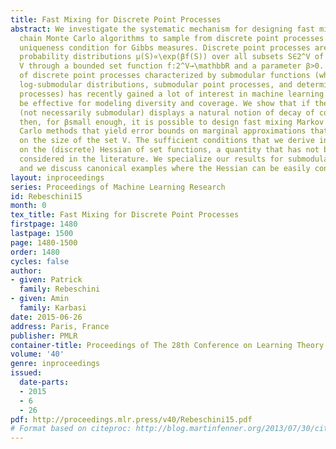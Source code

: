 ```yaml
---
title: Fast Mixing for Discrete Point Processes
abstract: We investigate the systematic mechanism for designing fast mixing Markov
  chain Monte Carlo algorithms to sample from discrete point processes under the Dobrushin
  uniqueness condition for Gibbs measures. Discrete point processes are defined as
  probability distributions μ(S)∝\exp(βf(S)) over all subsets S∈2^V of a finite set
  V through a bounded set function f:2^V→\mathbbR and a parameter β>0. A subclass
  of discrete point processes characterized by submodular functions (which include
  log-submodular distributions, submodular point processes, and determinantal point
  processes) has recently gained a lot of interest in machine learning and shown to
  be effective for modeling diversity and coverage. We show that if the set function
  (not necessarily submodular) displays a natural notion of decay of correlation,
  then, for βsmall enough, it is possible to design fast mixing Markov chain Monte
  Carlo methods that yield error bounds on marginal approximations that do not depend
  on the size of the set V. The sufficient conditions that we derive involve a control
  on the (discrete) Hessian of set functions, a quantity that has not been previously
  considered in the literature. We specialize our results for submodular functions,
  and we discuss canonical examples where the Hessian can be easily controlled.
layout: inproceedings
series: Proceedings of Machine Learning Research
id: Rebeschini15
month: 0
tex_title: Fast Mixing for Discrete Point Processes
firstpage: 1480
lastpage: 1500
page: 1480-1500
order: 1480
cycles: false
author:
- given: Patrick
  family: Rebeschini
- given: Amin
  family: Karbasi
date: 2015-06-26
address: Paris, France
publisher: PMLR
container-title: Proceedings of The 28th Conference on Learning Theory
volume: '40'
genre: inproceedings
issued:
  date-parts:
  - 2015
  - 6
  - 26
pdf: http://proceedings.mlr.press/v40/Rebeschini15.pdf
# Format based on citeproc: http://blog.martinfenner.org/2013/07/30/citeproc-yaml-for-bibliographies/
---
```

